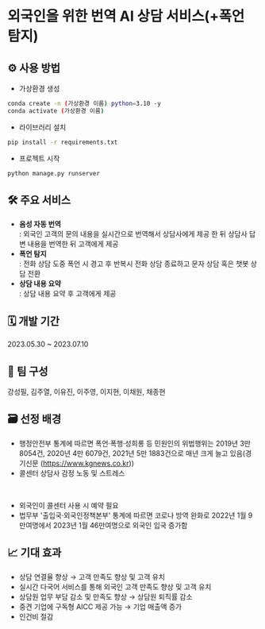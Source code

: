 # 외국인을 위한 번역 AI 상담 서비스(+폭언 탐지)
## **⚙ 사용 방법**
- 가상환경 생성
```bash
conda create -n (가상환경 이름) python=3.10 -y
conda activate (가상환경 이름)
```   
- 라이브러리 설치
```bash
pip install -r requirements.txt
```   
- 프로젝트 시작
```bash
python manage.py runserver
```   
## **🛠 주요 서비스**
- **음성 자동 번역**<br>
: 외국인 고객의 문의 내용을 실시간으로 번역해서 상담사에게 제공 한 뒤 상담사 답변 내용을 번역한 뒤 고객에게 제공
- **폭언 탐지**<br>
: 전화 상담 도중 폭언 시 경고 후 반복시 전화 상담 종료하고 문자 상담 혹은 챗봇 상담 전환 
- **상담 내용 요약**<br>
: 상담 내용 요약 후 고객에게 제공

## **🗓 개발 기간**

2023.05.30 ~ 2023.07.10

## **🤝 팀 구성**

강성필, 김주열, 이유진, 이주영, 이지현, 이채원, 채종현

## **🗃 선정 배경**
- 행정안전부 통계에 따르면 폭언·폭행·성희롱 등 민원인의 위법행위는 2019년 3만 8054건, 2020년 4만 6079건, 2021년 5만 1883건으로 매년 크게 늘고 있음(경기신문 (https://www.kgnews.co.kr))
- 콜센터 상담사 감정 노동 및 스트레스

<br>

- 외국인이 콜센터 사용 시 예약 필요
- 법무부 '출입국·외국인정책본부' 통계에 따르면 코로나 방역 완화로 2022년 1월 9만여명에서 2023년 1월 46만여명으로 외국인 입국 증가함

## **📈 기대 효과**
- 상담 연결율 향상 → 고객 만족도 향상 및 고객 유치
- 실시간 다국어 서비스를 통해 외국인 고객 만족도 향상 및 고객 유치
- 상담원 업무 부담 감소 및 만족도 향상 → 상담원 퇴직률 감소
- 중견 기업에 구독형 AICC 제공 가능 → 기업 매출액 증가
- 인건비 절감
